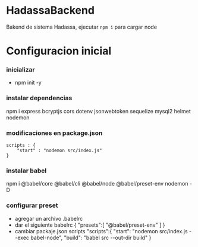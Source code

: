 # HadassaBackend
Bakend de sistema Hadassa, ejecutar `npm i` para cargar node

# Configuracion inicial

### inicializar

- npm init -y

### instalar dependencias

npm i express bcryptjs cors dotenv jsonwebtoken sequelize mysql2 helmet nodemon

### modificaciones en package.json

```
scripts : {
    "start" : "nodemon src/index.js"
}

```

### instalar babel

npm i @babel/core @babel/cli @babel/node @babel/preset-env nodemon -D

### configurar preset

- agregar un archivo .babelrc
- dar el siguiente babelrc
{
    "presets":[
        "@babel/preset-env"
    ]
}
- cambiar packaje.json scripts 
    "scripts":{
        "start": "nodemon src/index.js --exec babel-node",
        "build": "babel src --out-dir build"
    }